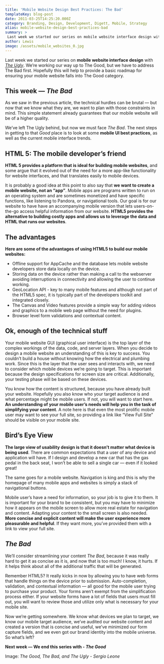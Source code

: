 ```yaml
---
title: 'Mobile Website Design Best Practices: The Bad'
templateKey: blog-post
date: 2011-03-25T14:25:20.000Z
category: Branding, Design, Development, Digett, Mobile, Strategy
alias: mobile-website-design-best-practices-bad
summary: > 
 Last week we started our series on mobile website interface design with The Ugly. We’re working our way up to The Good, but we have to address The Bad first. Hopefully this will help to provide a basic roadmap for ensuring your mobile website falls into The Good category.
author: Lewis
image: /assets/mobile_websites_0.jpg
---
```


Last week we started our series on **mobile website interface design** with [_The Ugly_](/insights/mobile-website-design-best-practices-ugly-bad-and-good). We’re working our way up to The Good, but we have to address The Bad first. Hopefully this will help to provide a basic roadmap for ensuring your mobile website falls into The Good category.

This week — _The Bad_
---------------------

As we saw in the previous article, the technical hurdles can be brutal — but now that we know what they are, we want to plan with those constraints in mind. This simple statement already guarantees that our mobile website will be of a higher quality.

We’ve left The Ugly behind, but now we must face _The Bad_. The next steps in getting to that _Good_ place is to look at some **mobile UI best practices**, as well as the current mobile interface trends.

HTML 5: The mobile developer’s friend
-------------------------------------

**HTML 5 provides a platform that is ideal for building mobile websites**, and some argue that it evolved out of the need for a more app-like functionality for website interfaces, and that translates easily to mobile devices.

It is probably a good idea at this point to also say that **we want to create a mobile website, not an “app”**. Mobile apps are programs written to run on an operating system and are sometimes monetized and have specific functions, like listening to Pandora, or navigational tools. Our goal is for our website to have have an accompanying mobile version that lets users-on-the-go access helpful information from our website. **HTML5 provides the alternative to building costly apps and allows us to leverage the data and HTML that runs our websites**.

The advantages
--------------

**Here are some of the advantages of using HTML5 to build our mobile websites:**

*   Offline support for AppCache and the database lets mobile website developers store data locally on the device.
*   Storing data on the device rather than making a call to the webserver avoiding interruptions in connectivity and allowing the user to continue working.
*   GeoLocation API - key to many mobile features and although not part of the HTML5 spec, it is typically part of the developers toolkit and integrated closely.
*   The Canvas and Video features provide a simple way for adding videos and graphics to a mobile web page without the need for plugins.
*   Browser level form validations and contextual content.

Ok, enough of the technical stuff
---------------------------------

Your mobile website GUI (graphical user interface) is the top layer of the complex workings of the data, code, and server layers. When you decide to design a mobile website an understanding of this is key to success. You couldn’t build a house without knowing how the electrical and plumbing work. Since this is the layer that the user sees and interacts with, we need to consider which mobile devices we’re going to target. This is important because the design specifications for screen size are critical. Additionally, your testing phase will be based on these devices.

You know how the content is structured, because you have already built your website. Hopefully you also know who your target audience is and what percentage might be mobile users. If not, you will want to start here. **An understanding of your mobile user’s needs will help you in the task of simplifying your content**. A note here is that even the most prolific mobile user may want to see your full site, so providing a link like “View Full Site” should be visible on your mobile site.

Bird’s Eye View
---------------

**The large view of usability design is that it doesn’t matter what device is being used**. There are common expectations that a user of any device and application will have. If I design and develop a new car that has the gas pedal in the back seat, I won’t be able to sell a single car — even if it looked great!

The same goes for a mobile website. Navigation is king and this is why the homepage of many mobile apps and websites is simply a stack of navigational buttons.

Mobile user’s have a need for information, so your job is to give it to them. It is important for your brand to be consistent, but you may have to minimize how it appears on the mobile screen to allow more real estate for navigation and content. Adapting your content to the small screen is also needed. **More concise and explicit content will make the user experience more pleasurable and helpful**. If they want more, you’ve provided them with a link to view your full site.

_The Bad_
---------

We’ll consider streamlining your content _The Bad_, because it was really hard to get it as concise as it is, and now that is too much! I know, it hurts. If it helps think about all of the additional traffic that will be generated.

Remember HTML5? It really kicks in now by allowing you to have web forms that handle things on the device prior to submission. Auto-completion, validation, and contextual information — all good for the mobile user trying to purchase your product. Your forms aren’t exempt from the simplification process either. If your website forms have a lot of fields that users must fill out, you will want to review those and utilize only what is necessary for your mobile site.

Now we’re getting somewhere. We know what devices we plan to target, we know our mobile target audience, we’ve audited our website content and created a version that is concise and useful, we’ve minimized our form capture fields, and we even got our brand identity into the mobile universe. So what’s left?

**Next week — We end this series with - _The Good_**

Image: _The Good, The Bad, and The Ugly - Sergio Leone_